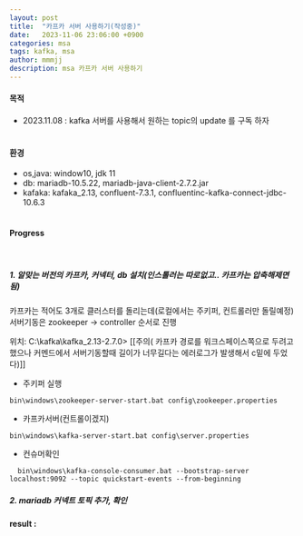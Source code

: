 ```yaml
---
layout: post
title:  "카프카 서버 사용하기(작성중)"
date:   2023-11-06 23:06:00 +0900
categories: msa
tags: kafka, msa
author: mmmjj
description: msa 카프카 서버 사용하기
---
```


#### 목적
* 2023.11.08    : kafka 서버를 사용해서 원하는 topic의 update 를 구독 하자
<br><br>

#### 환경
* os,java: window10, jdk 11
* db: mariadb-10.5.22, mariadb-java-client-2.7.2.jar
* kafaka: kafaka_2.13, confluent-7.3.1, confluentinc-kafka-connect-jdbc-10.6.3 
<br><br>

#### Progress
<br>

##### 1. 알맞는 버전의 카프카, 커넥터, db 설치(인스톨러는 따로없고.. 카프카는 압축해제면 됨) 

카프카는 적어도 3개로 클러스터를 돌리는데(로컬에서는 주키퍼, 컨트롤러만 돌릴예정)
서버기동은 zookeeper -> controller 순서로 진행

위치: C:\kafka\kafka_2.13-2.7.0>
[[주의( 카프카 경로를 워크스페이스쪽으로 두려고했으나 커멘드에서 서버기동할때 길이가 너무길다는 에러로그가 발생해서 c밑에 두었다)]]

* 주키퍼 실행
```
bin\windows\zookeeper-server-start.bat config\zookeeper.properties
```

* 카프카서버(컨트롤이겠지)
```
bin\windows\kafka-server-start.bat config\server.properties
```

* 컨슈머확인
```
  bin\windows\kafka-console-consumer.bat --bootstrap-server localhost:9092 --topic quickstart-events --from-beginning
```

##### 2. mariadb 커넥트 토픽 추가, 확인


#### result : 


